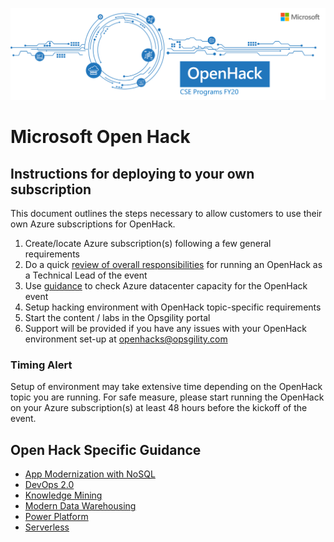 ![Microsoft Open Hack](images/open-hack.png "Microsoft Open Hack")


# Microsoft Open Hack 

## Instructions for deploying to your own subscription

This document outlines the steps necessary to allow customers to use their own Azure subscriptions for OpenHack. 

1.	Create/locate Azure subscription(s) following a few general requirements
2.	Do a quick <a href="https://microsoft.sharepoint.com/teams/OpenHack/_layouts/15/Doc.aspx?sourcedoc=%7bffdcfb77-8093-497c-a256-2aa18e7518e6%7d&action=edit&wd=target%28Lead%20Coach.one%7C88379f2b-d015-4cf5-9d2b-cdd705839c77%2FLead%20Coach%20Tasks%7Cce881bc5-2223-47ac-95d7-083513afcff2%2F%29" target='_blank'>review of overall responsibilities</a> for running an OpenHack as a Technical Lead of the event
3.	Use <a href="https://microsoft-my.sharepoint.com/:w:/p/nirshah/EXz9ACdUGwZMn0c1ZjE7eAYBxXJzN6mWmVwfO8SeTMweCA?e=2NfCl9" target="_blank">guidance</a> to check Azure datacenter capacity for the OpenHack event
4.	Setup hacking environment with OpenHack topic-specific requirements
5.	Start the content / labs in the Opsgility portal
6.	Support will be provided if you have any issues with your OpenHack environment set-up at openhacks@opsgility.com 


### Timing Alert
Setup of environment may take extensive time depending on the OpenHack topic you are running. For safe measure, please start running the OpenHack on your Azure subscription(s) at least 48 hours before the kickoff of the event. 


## Open Hack Specific Guidance

- [App Modernization with NoSQL](app-modernization-no-sql/deployment.md)
- [DevOps 2.0](devops-2.0/deployment.md)
- [Knowledge Mining](knowledge-mining/deployment.md)
- [Modern Data Warehousing](modern-data-warehousing/deployment.md)
- [Power Platform](power-platform.md/deployment.md)
- [Serverless](serverless/deployment.md)